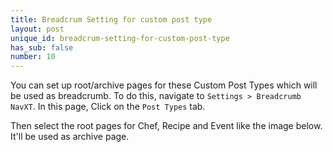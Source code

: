 ```yaml
---
title: Breadcrum Setting for custom post type
layout: post
unique_id: breadcrum-setting-for-custom-post-type
has_sub: false
number: 10
---
```


You can set up root/archive pages for these Custom Post Types which will be used as breadcrumb. To do this, navigate to `Settings > Breadcrumb NavXT`. In this page, Click on the `Post Types` tab.

Then select the root pages for Chef, Recipe and Event like the image below. It'll be used as archive page.

<img alt="" src="{{ 'assets/images/39.jpg' | relative_url }}">

